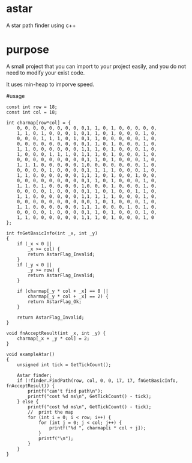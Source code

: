 # astar

A star path finder using c++

# purpose

A small project that you can import to your project easily, and you do not need to modify your exist code.

It uses min-heap to imporve speed.

#usage

	const int row = 18;
	const int col = 18;
	
	int charmap[row*col] = {
		0, 0, 0, 0, 0, 0, 0, 0, 0,1, 1, 0, 1, 0, 0, 0, 0, 0,
		1, 1, 0, 1, 0, 0, 0, 1, 0,1, 1, 0, 1, 0, 0, 0, 1, 0,
		0, 0, 0, 1, 1, 1, 0, 1, 0,1, 1, 0, 0, 0, 0, 0, 1, 0,
		0, 0, 0, 0, 0, 0, 0, 0, 0,1, 1, 0, 1, 0, 0, 0, 1, 0,
		1, 1, 0, 0, 0, 0, 0, 0, 1,1, 1, 0, 1, 0, 0, 0, 1, 0,
		1, 0, 0, 0, 1, 1, 1, 0, 1,1, 1, 0, 1, 0, 0, 0, 1, 0,
		0, 0, 0, 0, 0, 0, 0, 0, 0,1, 1, 0, 1, 0, 0, 0, 1, 0,
		1, 1, 1, 0, 0, 0, 0, 0, 1,0, 0, 0, 0, 0, 0, 0, 1, 0,
		0, 0, 0, 0, 1, 0, 0, 0, 0,1, 1, 1, 1, 0, 0, 0, 1, 0,
		1, 1, 0, 0, 0, 0, 0, 0, 1,1, 1, 0, 1, 0, 0, 1, 0, 0,
		0, 0, 0, 0, 0, 0, 0, 0, 0,1, 1, 0, 1, 0, 0, 0, 1, 0,
		1, 1, 0, 1, 0, 0, 0, 0, 1,0, 0, 0, 1, 0, 0, 0, 1, 0,
		0, 0, 0, 0, 1, 0, 0, 0, 0,1, 1, 0, 1, 0, 0, 1, 1, 0,
		1, 1, 0, 0, 0, 0, 0, 0, 1,1, 1, 1, 1, 0, 0, 0, 1, 0,
		0, 0, 0, 0, 0, 0, 0, 0, 0,0, 1, 0, 1, 0, 0, 0, 1, 0,
		1, 1, 0, 0, 0, 0, 0, 0, 1,1, 1, 0, 0, 0, 1, 0, 1, 0,
		0, 0, 0, 0, 1, 0, 0, 0, 0,1, 1, 0, 1, 0, 0, 0, 1, 0,
		1, 1, 0, 0, 0, 0, 0, 0, 1,1, 1, 0, 1, 0, 0, 0, 1, 0
	};
	
	int fnGetBasicInfo(int _x, int _y)
	{
		if (_x < 0 ||
			_x >= col) {
			return AstarFlag_Invalid;
		}
		if (_y < 0 ||
			_y >= row) {
			return AstarFlag_Invalid;
		}
	
		if (charmap[_y * col + _x] == 0 ||
			charmap[_y * col + _x] == 2) {
			return AstarFlag_Ok;
		}
	
		return AstarFlag_Invalid;
	}
	
	void fnAcceptResult(int _x, int _y) {
		charmap[_x + _y * col] = 2;
	}
	
	void exampleAtar()
	{
		unsigned int tick = GetTickCount();
	
		Astar finder;
		if (!finder.FindPath(row, col, 0, 0, 17, 17, fnGetBasicInfo, fnAcceptResult)) {
			printf("can't find path\n");
			printf("cost %d ms\n", GetTickCount() - tick);
		} else {
			printf("cost %d ms\n", GetTickCount() - tick);
			//	print the map
			for (int i = 0; i < row; i++) {
				for (int j = 0; j < col; j++) {
					printf("%d ", charmap[i * col + j]);
				}
				printf("\n");
			}
		}
	}